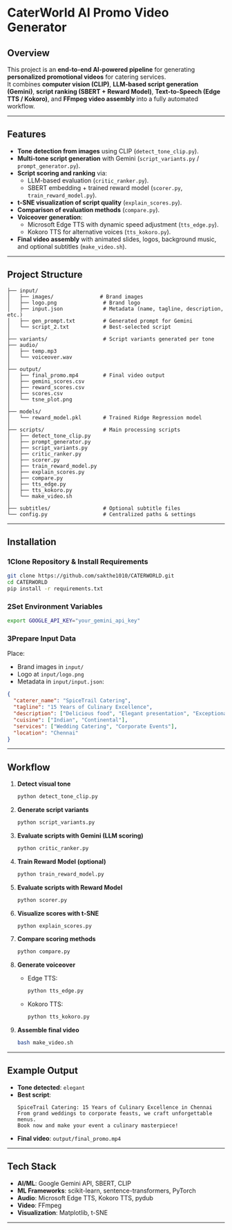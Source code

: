 # CaterWorld AI Promo Video Generator

## Overview
This project is an **end-to-end AI-powered pipeline** for generating **personalized promotional videos** for catering services.  
It combines **computer vision (CLIP)**, **LLM-based script generation (Gemini)**, **script ranking (SBERT + Reward Model)**, **Text-to-Speech (Edge TTS / Kokoro)**, and **FFmpeg video assembly** into a fully automated workflow.

---

## Features
- **Tone detection from images** using CLIP (`detect_tone_clip.py`).
- **Multi-tone script generation** with Gemini (`script_variants.py` / `prompt_generator.py`).
- **Script scoring and ranking** via:
  - LLM-based evaluation (`critic_ranker.py`).
  - SBERT embedding + trained reward model (`scorer.py`, `train_reward_model.py`).
- **t-SNE visualization of script quality** (`explain_scores.py`).
- **Comparison of evaluation methods** (`compare.py`).
- **Voiceover generation**:
  - Microsoft Edge TTS with dynamic speed adjustment (`tts_edge.py`).
  - Kokoro TTS for alternative voices (`tts_kokoro.py`).
- **Final video assembly** with animated slides, logos, background music, and optional subtitles (`make_video.sh`).

---

## Project Structure
```
├── input/
│   ├── images/               # Brand images
│   ├── logo.png               # Brand logo
│   ├── input.json             # Metadata (name, tagline, description, etc.)
│   ├── gen_prompt.txt         # Generated prompt for Gemini
│   └── script_2.txt           # Best-selected script
│
├── variants/                  # Script variants generated per tone
├── audio/
│   ├── temp.mp3
│   └── voiceover.wav
│
├── output/
│   ├── final_promo.mp4        # Final video output
│   ├── gemini_scores.csv
│   ├── reward_scores.csv
│   ├── scores.csv
│   └── tsne_plot.png
│
├── models/
│   └── reward_model.pkl       # Trained Ridge Regression model
│
├── scripts/                   # Main processing scripts
│   ├── detect_tone_clip.py
│   ├── prompt_generator.py
│   ├── script_variants.py
│   ├── critic_ranker.py
│   ├── scorer.py
│   ├── train_reward_model.py
│   ├── explain_scores.py
│   ├── compare.py
│   ├── tts_edge.py
│   ├── tts_kokoro.py
│   └── make_video.sh
│
├── subtitles/                 # Optional subtitle files
└── config.py                  # Centralized paths & settings
```

---

## Installation

### 1️Clone Repository & Install Requirements
```bash
git clone https://github.com/sakthe1010/CATERWORLD.git
cd CATERWORLD
pip install -r requirements.txt
```

### 2️Set Environment Variables
```bash
export GOOGLE_API_KEY="your_gemini_api_key"
```

### 3️Prepare Input Data
Place:
- Brand images in `input/`
- Logo at `input/logo.png`
- Metadata in `input/input.json`:
```json
{
  "caterer_name": "SpiceTrail Catering",
  "tagline": "15 Years of Culinary Excellence",
  "description": ["Delicious food", "Elegant presentation", "Exceptional service"],
  "cuisine": ["Indian", "Continental"],
  "services": ["Wedding Catering", "Corporate Events"],
  "location": "Chennai"
}
```

---

## Workflow

1. **Detect visual tone**  
   ```bash
   python detect_tone_clip.py
   ```

2. **Generate script variants**  
   ```bash
   python script_variants.py
   ```

3. **Evaluate scripts with Gemini (LLM scoring)**  
   ```bash
   python critic_ranker.py
   ```

4. **Train Reward Model (optional)**  
   ```bash
   python train_reward_model.py
   ```

5. **Evaluate scripts with Reward Model**  
   ```bash
   python scorer.py
   ```

6. **Visualize scores with t-SNE**  
   ```bash
   python explain_scores.py
   ```

7. **Compare scoring methods**  
   ```bash
   python compare.py
   ```

8. **Generate voiceover**  
   - Edge TTS:
     ```bash
     python tts_edge.py
     ```
   - Kokoro TTS:
     ```bash
     python tts_kokoro.py
     ```

9. **Assemble final video**  
   ```bash
   bash make_video.sh
   ```

---

## Example Output
- **Tone detected**: `elegant`
- **Best script**:
  ```
  SpiceTrail Catering: 15 Years of Culinary Excellence in Chennai
  From grand weddings to corporate feasts, we craft unforgettable menus.
  Book now and make your event a culinary masterpiece!
  ```
- **Final video**: `output/final_promo.mp4`

---

## Tech Stack
- **AI/ML**: Google Gemini API, SBERT, CLIP
- **ML Frameworks**: scikit-learn, sentence-transformers, PyTorch
- **Audio**: Microsoft Edge TTS, Kokoro TTS, pydub
- **Video**: FFmpeg
- **Visualization**: Matplotlib, t-SNE

---
